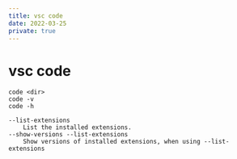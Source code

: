 ```yaml
---
title: vsc code
date: 2022-03-25
private: true
---
```

# vsc code

    code <dir>
    code -v
    code -h

    --list-extensions	
        List the installed extensions.
    --show-versions --list-extensions	
        Show versions of installed extensions, when using --list-extensions